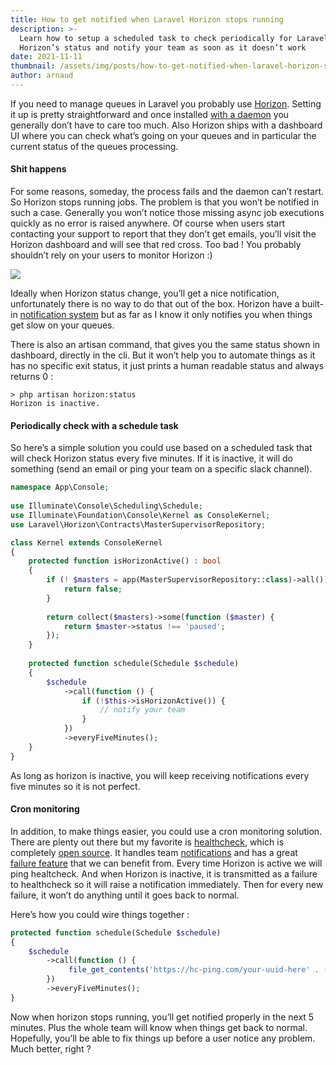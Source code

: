```yaml
---
title: How to get notified when Laravel Horizon stops running
description: >-
  Learn how to setup a scheduled task to check periodically for Laravel
  Horizon’s status and notify your team as soon as it doesn’t work
date: 2021-11-11
thumbnail: /assets/img/posts/how-to-get-notified-when-laravel-horizon-stops-running/thumbnail.png
author: arnaud
---
```


If you need to manage queues in Laravel you probably use [Horizon](https://laravel.com/docs/8.x/horizon). Setting it up is pretty straightforward and once installed [with a daemon](https://medium.com/@taylorotwell/deploying-horizon-to-laravel-forge-fc9e01b74d84) you generally don’t have to care too much. Also Horizon ships with a dashboard UI where you can check what’s going on your queues and in particular the current status of the queues processing.

#### Shit happens

For some reasons, someday, the process fails and the daemon can’t restart. So Horizon stops running jobs. The problem is that you won’t be notified in such a case. Generally you won’t notice those missing async job executions quickly as no error is raised anywhere. Of course when users start contacting your support to report that they don’t get emails, you’ll visit the Horizon dashboard and will see that red cross. Too bad ! You probably shouldn’t rely on your users to monitor Horizon :)

![](/assets/img/posts/how-to-get-notified-when-laravel-horizon-stops-running/horizon.png)

Ideally when Horizon status change, you’ll get a nice notification, unfortunately there is no way to do that out of the box. Horizon have a built-in [notification system](https://laravel.com/docs/8.x/horizon#notifications) but as far as I know it only notifies you when things get slow on your queues.

There is also an artisan command, that gives you the same status shown in dashboard, directly in the cli. But it won’t help you to automate things as it has no specific exit status, it just prints a human readable status and always returns 0 :

```
> php artisan horizon:status  
Horizon is inactive.
```

#### Periodically check with a schedule task

So here’s a simple solution you could use based on a scheduled task that will check Horizon status every five minutes. If it is inactive, it will do something (send an email or ping your team on a specific slack channel).

```php
namespace App\Console;  
  
use Illuminate\Console\Scheduling\Schedule;  
use Illuminate\Foundation\Console\Kernel as ConsoleKernel;  
use Laravel\Horizon\Contracts\MasterSupervisorRepository;

class Kernel extends ConsoleKernel  
{  
    protected function isHorizonActive() : bool  
    {  
        if (! $masters = app(MasterSupervisorRepository::class)->all()) {  
            return false;  
        }  
  
        return collect($masters)->some(function ($master) {  
            return $master->status !== 'paused';  
        });  
    }  
  
    protected function schedule(Schedule $schedule)  
    {  
        $schedule  
            ->call(function () {  
                if (!$this->isHorizonActive()) {  
                    // notify your team  
                }  
            })  
            ->everyFiveMinutes();  
    }
}
```


As long as horizon is inactive, you will keep receiving notifications every five minutes so it is not perfect.

#### Cron monitoring

In addition, to make things easier, you could use a cron monitoring solution. There are plenty out there but my favorite is [healthcheck](https://healthchecks.io/), which is completely [open source](https://github.com/healthchecks/healthchecks). It handles team [notifications](https://healthchecks.io/docs/configuring_notifications/) and has a great [failure feature](https://healthchecks.io/docs/signaling_failures/) that we can benefit from. Every time Horizon is active we will ping healtcheck. And when Horizon is inactive, it is transmitted as a failure to healthcheck so it will raise a notification immediately. Then for every new failure, it won’t do anything until it goes back to normal.

Here’s how you could wire things together :

```php
protected function schedule(Schedule $schedule)  
{  
    $schedule  
        ->call(function () {  
             file_get_contents('https://hc-ping.com/your-uuid-here' . ($this->isHorizonActive() ? '' : '/fail'));  
        })  
        ->everyFiveMinutes();  
}
```

Now when horizon stops running, you’ll get notified properly in the next 5 minutes. Plus the whole team will know when things get back to normal. Hopefully, you’ll be able to fix things up before a user notice any problem. Much better, right ?
